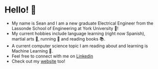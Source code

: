 # Hello! 👋 #
- My name is Sean and I am a new graduate Electrical Engineer from the Lassonde School of Engineering at York University 🏫!
- My current hobbies include language learning (right now Spanish), martial arts 🥋, running 👟 and reading books 📚.
- A current computer science topic I am reading about and learning is Machine Learning 📖.
- Feel free to connect with me on [Linkedin](https://www.linkedin.com/in/seansu98/ "Linkedin")
- Check out my [website](https://seans98.github.io/) too! 

<!---
seans98/seans98 is a ✨ special ✨ repository because its `README.md` (this file) appears on your GitHub profile.
You can click the Preview link to take a look at your changes.
--->
